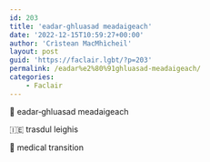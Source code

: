 ```yaml
---
id: 203
title: 'eadar‑ghluasad meadaigeach'
date: '2022-12-15T10:59:27+00:00'
author: 'Crìstean MacMhìcheil'
layout: post
guid: 'https://faclair.lgbt/?p=203'
permalink: /eadar%e2%80%91ghluasad-meadaigeach/
categories:
    - Faclair
---
```


&#x1f3f4;&#xe0067;&#xe0062;&#xe0073;&#xe0063;&#xe0074;&#xe007f; eadar‑ghluasad meadaigeach

&#x1f1ee;&#x1f1ea; trasdul leighis

&#x1f3f4;&#xe0067;&#xe0062;&#xe0065;&#xe006e;&#xe0067;&#xe007f; medical transition